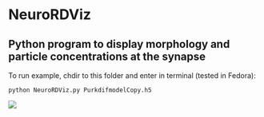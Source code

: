 # NeuroRDViz
## Python program to display morphology and particle concentrations at the synapse 

To run example, chdir to this folder and enter in terminal (tested in Fedora):

    python NeuroRDViz.py PurkdifmodelCopy.h5

<img src="https://imgur.com/9c8RuL6.png">
